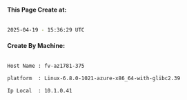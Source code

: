 
   
#### This Page Create at:

```bash

2025-04-19 - 15:36:29 UTC

```

#### Create By Machine:

```bash

Host Name : fv-az1781-375

platform  : Linux-6.8.0-1021-azure-x86_64-with-glibc2.39

Ip Local  : 10.1.0.41

```

